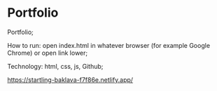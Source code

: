 # Portfolio
Portfolio;

How to run: open index.html in whatever browser (for example Google Chrome) or open link lower;  

Technology: html, css, js, Github;  

https://startling-baklava-f7f86e.netlify.app/
